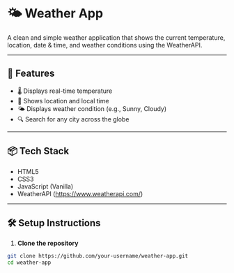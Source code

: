 
# 🌤️ Weather App

A clean and simple weather application that shows the current temperature, location, date & time, and weather conditions using the WeatherAPI.


---

## 🚀 Features

- 🌡️ Displays real-time temperature
- 📍 Shows location and local time
- 🌤️ Displays weather condition (e.g., Sunny, Cloudy)
- 🔍 Search for any city across the globe

---

## 📦 Tech Stack

- HTML5
- CSS3
- JavaScript (Vanilla)
- WeatherAPI (https://www.weatherapi.com/)

---

## 🛠️ Setup Instructions

1. **Clone the repository**  
```bash
git clone https://github.com/your-username/weather-app.git
cd weather-app



